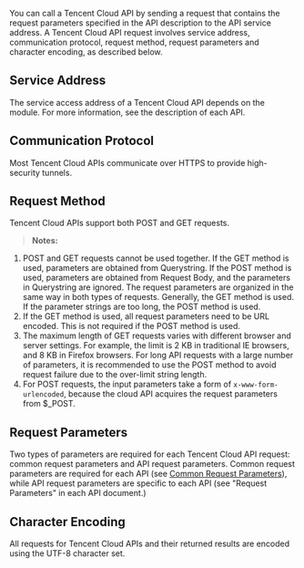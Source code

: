You can call a Tencent Cloud API by sending a request that contains the request parameters specified in the API description to the API service address. A Tencent Cloud API request involves service address, communication protocol, request method, request parameters and character encoding, as described below.

## Service Address
The service access address of a Tencent Cloud API depends on the module. For more information, see the description of each API.

## Communication Protocol
Most Tencent Cloud APIs communicate over HTTPS to provide high-security tunnels.

## Request Method
Tencent Cloud APIs support both POST and GET requests.

>**Notes:**
1. POST and GET requests cannot be used together. If the GET method is used, parameters are obtained from Querystring. If the POST method is used, parameters are obtained from Request Body, and the parameters in Querystring are ignored. The request parameters are organized in the same way in both types of requests. Generally, the GET method is used. If the parameter strings are too long, the POST method is used.
2. If the GET method is used, all request parameters need to be URL encoded. This is not required if the POST method is used.
3. The maximum length of GET requests varies with different browser and server settings. For example, the limit is 2 KB in traditional IE browsers, and 8 KB in Firefox browsers. For long API requests with a large number of parameters, it is recommended to use the POST method to avoid request failure due to the over-limit string length.
4. For POST requests, the input parameters take a form of `x-www-form-urlencoded`, because the cloud API acquires the request parameters from $_POST.

## Request Parameters
Two types of parameters are required for each Tencent Cloud API request: common request parameters and API request parameters. Common request parameters are required for each API (see [Common Request Parameters](/doc/api/372/公共请求参数)), while API request parameters are specific to each API (see "Request Parameters" in each API document.)

## Character Encoding
All requests for Tencent Cloud APIs and their returned results are encoded using the UTF-8 character set.

